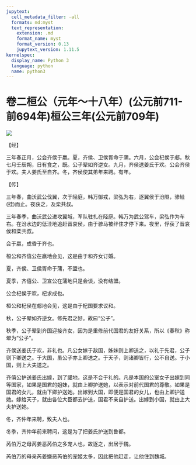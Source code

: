 ```yaml
---
jupytext:
  cell_metadata_filter: -all
  formats: md:myst
  text_representation:
    extension: .md
    format_name: myst
    format_version: 0.13
    jupytext_version: 1.11.5
kernelspec:
  display_name: Python 3
  language: python
  name: python3
---
```

# 卷二桓公（元年～十八年）(公元前711-前694年)桓公三年(公元前709年)

![](image/cover.jpg)

【经】

三年春正月，公会齐侯于嬴。夏，齐侯、卫侯胥命于蒲。六月，公会杞侯于郕。秋七月壬辰朔，日有食之，既。公子翚如齐逆女。九月，齐侯送姜氏于欢。公会齐侯于欢。夫人姜氏至自齐。冬，齐侯使其弟年来聘。有年。

【传】

三年春，曲沃武公伐翼，次于陉庭，韩万御戎，梁弘为右，逐翼侯于汾隰，骖絓(挂)而止。夜获之，及栾共叔。

三年春季，曲沃武公进攻翼城，军队驻扎在陉庭。韩万为武公驾车，梁弘作为车右。在汾水边的低洼地追赶晋哀侯，由于骖马被绊住才停下来。夜里，俘获了晋哀侯和栾共叔。

会于嬴，成昏于齐也。

桓公和齐僖公在嬴地会见，这是由于和齐女订婚。

夏，齐侯、卫侯胥命于蒲，不盟也。

夏季，齐僖公、卫宣公在蒲地只是会谈，没有结盟。

公会杞侯于欢，杞求成也。

桓公和杞侯在郕地会见，这是由于杞国要求议和。

秋，公子翚如齐逆女。修先君之好。故曰“公子”。

秋季，公子翚到齐国迎接齐女，因为是重修前代国君的友好关系，所以《春秋》称翚为“公子”。

齐侯送姜氏于欢，非礼也。凡公女嫁于敌国，姊妹则上卿送之，以礼于先君，公子则下卿送之。于大国，虽公子亦上卿送之。于天子，则诸卿皆行，公不自送。于小国，则上大夫送之。

齐僖公护送姜氏出嫁，到了讙地，这是不合于礼的。凡是本国的公室女子出嫁到同等国家，如果是国君的姐妹，就由上卿护送她，以表示对前代国君的尊敬。如果是国君的女儿，就由下卿护送她。出嫁到大国，即便是国君的女儿，也由上卿护送她。嫁给天子，就由各位大臣都去护送，国君不亲自护送。出嫁到小国，就由上大夫护送她。

冬，齐仲年来聘，致夫人也。

冬季，齐仲年前来聘问，这是为了把姜氏护送到鲁都。

芮伯万之母芮姜恶芮伯之多宠人也，故逐之，出居于魏。

芮伯万的母亲芮姜嫌恶芮伯的宠姬太多，因此把他赶走，让他住到魏城。



